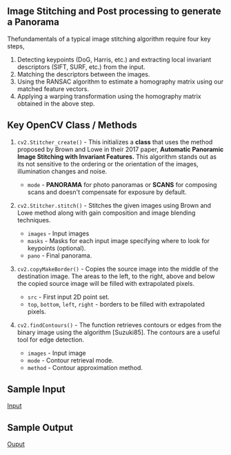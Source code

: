 ## Image Stitching and Post processing to generate a Panorama

Thefundamentals of a typical image stitching algorithm require four key steps,
1. Detecting keypoints (DoG, Harris, etc.) and extracting local invariant descriptors (SIFT, SURF, etc.) from the input.
2. Matching the descriptors between the images.
3. Using the RANSAC algorithm to estimate a homography matrix using our matched feature vectors.
4. Applying a warping transformation using the homography matrix obtained in the above step.

## Key OpenCV Class / Methods 

1. `cv2.Stitcher_create()`  - This initializes a **class** that uses the method proposed by Brown and Lowe in their 2017 paper, 
    **Automatic Panoramic Image Stitching with Invariant Features.** This algorithm stands out as its not sensitive to the ordering 
    or the orientation of the images, illumination changes and noise.
   * `mode` - **PANORAMA** for photo panoramas or **SCANS** for composing scans and doesn't compensate for exposure by default.
  
2. `cv2.Stitcher.stitch()` - Stitches the given images using Brown and Lowe method along with gain composition and image blending techniques.
   * `images` - Input images
   * `masks` -	Masks for each input image specifying where to look for keypoints (optional).
   * `pano`	- Final panorama.
      
3. `cv2.copyMakeBorder()` - Copies the source image into the middle of the destination image. 
    The areas to the left, to the right, above and below the copied source image will be filled with extrapolated pixels.
   * `src`	- First input 2D point set.
   * `top`, `bottom`, `left`, `right`	- borders to be filled with extrapolated pixels.

4. `cv2.findContours()` - The function retrieves contours or edges from the binary image using the algorithm [Suzuki85].
    The contours are a useful tool for edge detection.
    * `images` - Input image
    * `mode` -	Contour retrieval mode.
    * `method`	- Contour approximation method.

 
 ## Sample Input
  [Input](./Images/2/)
 
 
 ## Sample Output

  [Ouput](./stitchedOutputProcessed.png)



